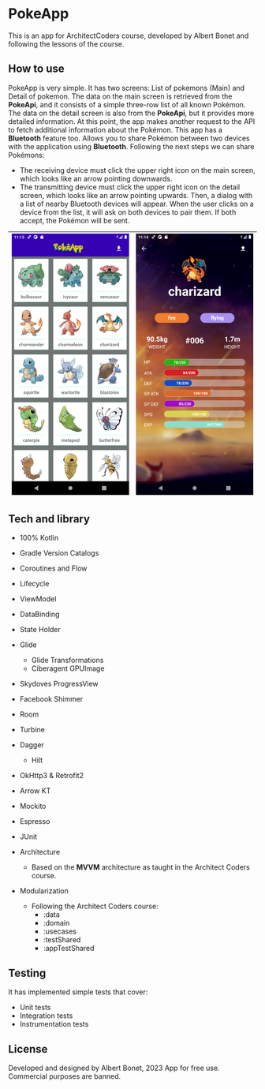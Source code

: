 
# **PokeApp**
This is an app for ArchitectCoders course, developed by Albert Bonet and following the lessons of the course.

## How to use
PokeApp is very simple. It has two screens: List of pokemons (Main) and Detail of pokemon. The data on the main screen is retrieved from the **PokeApi**, and it consists of a simple three-row list of all known Pokémon. The data on the detail screen is also from the **PokeApi**, but it provides more detailed information. At this point, the app makes another request to the API to fetch additional information about the Pokémon.
This app has a **Bluetooth** feature too. Allows you to share Pokémon between two devices with the application using **Bluetooth**. Following the next steps we can share Pokémons:

 -   The receiving device must click the upper right icon on the main screen, which looks like an arrow pointing downwards.
 - The transmitting device must click the upper right icon on the detail screen, which looks like an arrow pointing upwards. Then, a dialog with a list of nearby Bluetooth devices will appear. When the user clicks on a device from the list, it will ask on both devices to pair them. If both accept, the Pokémon will be sent.

|  ![Main screen](images/main_screen.png?raw=true)|![Detail screen](https://raw.githubusercontent.com/Abv1206/pokeapp/master/images/detail_screen.png)  |
|--|--|

## Tech and library
- 100% Kotlin
- Gradle Version Catalogs
- Coroutines and Flow
- Lifecycle
- ViewModel
- DataBinding
- State Holder
- Glide
	- Glide Transformations
	- Ciberagent GPUImage
- Skydoves ProgressView
- Facebook Shimmer
- Room
- Turbine
- Dagger
	- Hilt
- OkHttp3 & Retrofit2
- Arrow KT
- Mockito
- Espresso
- JUnit

- Architecture
	- Based on the **MVVM** architecture as taught in the Architect Coders course.
- Modularization
	- Following the Architect Coders course:
		- :data
		- :domain
		- :usecases
		- :testShared
		- :appTestShared

## Testing
It has implemented simple tests that cover:
- Unit tests
- Integration tests
- Instrumentation tests

## License
Developed and designed by Albert Bonet, 2023
App for free use. Commercial purposes are banned.
